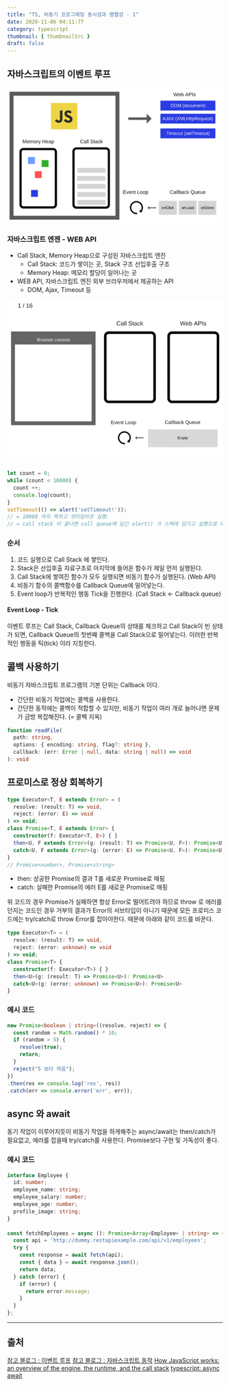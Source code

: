 ```yaml
---
title: "TS, 비동기 프로그래밍 동시성과 병렬성 - 1"
date: 2020-11-06 04:11:77
category: typescript
thumbnail: { thumbnailSrc }
draft: false
---
```


## 자바스크립트의 이벤트 루프

![](./images/event_loop.png)

### 자바스크립트 엔젠 - WEB API
- Call Stack, Memory Heap으로 구성된 자바스크립트 엔진
  - Call Stack: 코드가 쌓이는 곳, Stack 구조 선입후출 구조
  - Memory Heap: 메모리 할당이 일어나는 곳
- WEB API, 자바스크립트 엔진 외부 브라우저에서 제공하는 API
  - DOM, Ajax, Timeout 등

![](./images/event_loop_animation.gif)

```js
let count = 0;
while (count < 10000) {
  count ++;
  console.log(count);
}
setTimeout(() => alert('setTimeout!'));
// = 10000 까지 찍히고 셋타임아웃 실행.
// = call stack 이 끝나면 call queue에 담긴 alert() 가 스텍에 담기고 실행으로 마무리
```

### 순서
1. 코드 실행으로 Call Stack 에 쌓인다.
2. Stack은 선입후출 자료구조로 마지막에 들어온 함수가 제일 먼저 실행된다.
3. Call Stack에 쌓여진 함수가 모두 실행되면 비동기 함수가 실행된다. (Web API)
4. 비동기 함수의 콜백함수를 Callback Queue에 밀어넣는다.
5. Event loop가 반복적인 행동 Tick을 진행한다. (Call Stack <- Callback queue)

#### Event Loop - Tick
이벤트 루프는 Call Stack, Callback Queue의 상태를 체크하고 Call Stack이 빈 상태가 되면, Callback Queue의 첫번째 콜백을 Call Stack으로 밀어넣는다. 이러한 반복적인 행동을 틱(tick) 이라 지칭한다.

## 콜백 사용하기

비동기 자바스크립트 프로그램의 기본 단위는 Callback 이다.

- 간단한 비동기 작업에는 콜백을 사용한다.
- 간단한 동작에는 콜백이 적합할 수 있지만, 비동기 작업이 여러 개로 늘어나면 문제가 금방 복잡해진다. (= 콜벡 지옥)

```ts
function readFile(
  path: string,
  options: { encoding: string, flag?: string },
  callback: (err: Error | null, data: string | null) => void
): void
```

## 프로미스로 정상 회복하기

```ts
type Executor<T, E extends Error> = (
  resolve: (result: T) => void,
  reject: (error: E) => void
) => void;
class Promise<T, E extends Error> {
  constructor(f: Executor<T, E>) { }
  then<U, F extends Error>(g: (result: T) => Promise<U, F>): Promise<U, F>
  catch<U, F extends Error>(g: (error: E) => Promise<U, F>): Promise<U, F>
}
// Promise<number>, Promise<string>
```
- then: 성공한 Promise의 결과 T를 새로운 Promise로 매핑
- catch: 실패한 Promise의 에러 E를 새로운 Promise로 매핑

위 코드의 경우 Promise가 실패하면 항상 Error로 떨어트려야 하므로 throw 로 에러를 던지는 코드인 경우 거부의 결과가 Error의 서브타입이 아니기 때문에 모든 프로미스 코드에는 try/catch로 throw Error를 잡아야한다. 때문에 아래와 같이 코드를 바꾼다.

```ts
type Executor<T> = (
  resolve: (result: T) => void,
  reject: (error: unknown) => void
) => void;
class Promise<T> {
  constructor(f: Executor<T>) { }
  then<U>(g: (result: T) => Promise<U>): Promise<U>
  catch<U>(g: (error: unknown) => Promise<U>): Promise<U>
}
```

### 예시 코드
```ts
new Promise<boolean | string>((resolve, reject) => {
  const random = Math.random() * 10;
  if (random > 5) {
    resolve(true);
    return;
  }
  reject("5 보다 작음");
})
.then(res => console.log('res', res))
.catch(err => console.error('err', err));
```

## async 와 await

동기 작업이 이루어지듯이 비동기 작업을 하게해주는 async/await는 then/catch가 필요없고, 에러를 잡을때 try/catch를 사용한다. Promise보다 구현 및 가독성이 좋다.

### 예시 코드
```ts
interface Employee {
  id: number;
  employee_name: string;
  employee_salary: number;
  employee_age: number;
  profile_image: string;
}

const fetchEmployees = async (): Promise<Array<Employee> | string> => {
  const api = 'http://dummy.restapiexample.com/api/v1/employees';
  try {
    const response = await fetch(api);
    const { data } = await response.json();
    return data;
  } catch (error) {
    if (error) {
      return error.message;
    }
  }
};
```
------

## 출처

[참고 블로그 : 이벤트 루프](https://velog.io/@thms200/Event-Loop-%EC%9D%B4%EB%B2%A4%ED%8A%B8-%EB%A3%A8%ED%94%84)
[참고 블로그 : 자바스크립트 동작](https://engineering.huiseoul.com/%EC%9E%90%EB%B0%94%EC%8A%A4%ED%81%AC%EB%A6%BD%ED%8A%B8%EB%8A%94-%EC%96%B4%EB%96%BB%EA%B2%8C-%EC%9E%91%EB%8F%99%ED%95%98%EB%8A%94%EA%B0%80-%EC%9D%B4%EB%B2%A4%ED%8A%B8-%EB%A3%A8%ED%94%84%EC%99%80-%EB%B9%84%EB%8F%99%EA%B8%B0-%ED%94%84%EB%A1%9C%EA%B7%B8%EB%9E%98%EB%B0%8D%EC%9D%98-%EB%B6%80%EC%83%81-async-await%EC%9D%84-%EC%9D%B4%EC%9A%A9%ED%95%9C-%EC%BD%94%EB%94%A9-%ED%8C%81-%EB%8B%A4%EC%84%AF-%EA%B0%80%EC%A7%80-df65ffb4e7e)
[How JavaScript works: an overview of the engine, the runtime, and the call stack](https://blog.sessionstack.com/how-does-javascript-actually-work-part-1-b0bacc073cf)
[typescript: async await](https://blog.logrocket.com/async-await-in-typescript/)